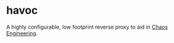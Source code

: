 # havoc

A highly configurable, low footprint reverse proxy to aid in [Chaos Engineering](https://principlesofchaos.org/).